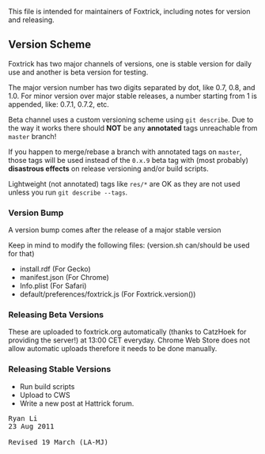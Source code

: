 This file is intended for maintainers of Foxtrick, including notes for version and releasing.

## Version Scheme
Foxtrick has two major channels of versions, one is stable version for daily use and another is beta version for testing.

The major version number has two digits separated by dot, like 0.7, 0.8, and 1.0.
For minor version over major stable releases, a number starting from 1 is appended, like: 0.7.1, 0.7.2, etc.

Beta channel uses a custom versioning scheme using `git describe`. Due to the way it works there should **NOT** be any **annotated** tags unreachable from `master` branch! 

If you happen to merge/rebase a branch with annotated tags on `master`, those tags will be used instead of the `0.x.9` beta tag with (most probably) **disastrous effects** on release versioning and/or build scripts.

Lightweight (not annotated) tags like `res/*` are OK as they are not used unless you run `git describe --tags`.

### Version Bump
A version bump comes after the release of a major stable version

Keep in mind to modify the following files: (version.sh can/should be used for that)
* install.rdf (For Gecko)
* manifest.json (For Chrome)
* Info.plist (For Safari)
* default/preferences/foxtrick.js (For Foxtrick.version())

### Releasing Beta Versions
These are uploaded to foxtrick.org automatically (thanks to CatzHoek for providing the server!) at 13:00 CET everyday.
Chrome Web Store does not allow automatic uploads therefore it needs to be done manually.

### Releasing Stable Versions
* Run build scripts
* Upload to CWS
* Write a new post at Hattrick forum.

<pre>
Ryan Li <ryan@ryanium.com>
23 Aug 2011

Revised 19 March (LA-MJ)
</pre>
